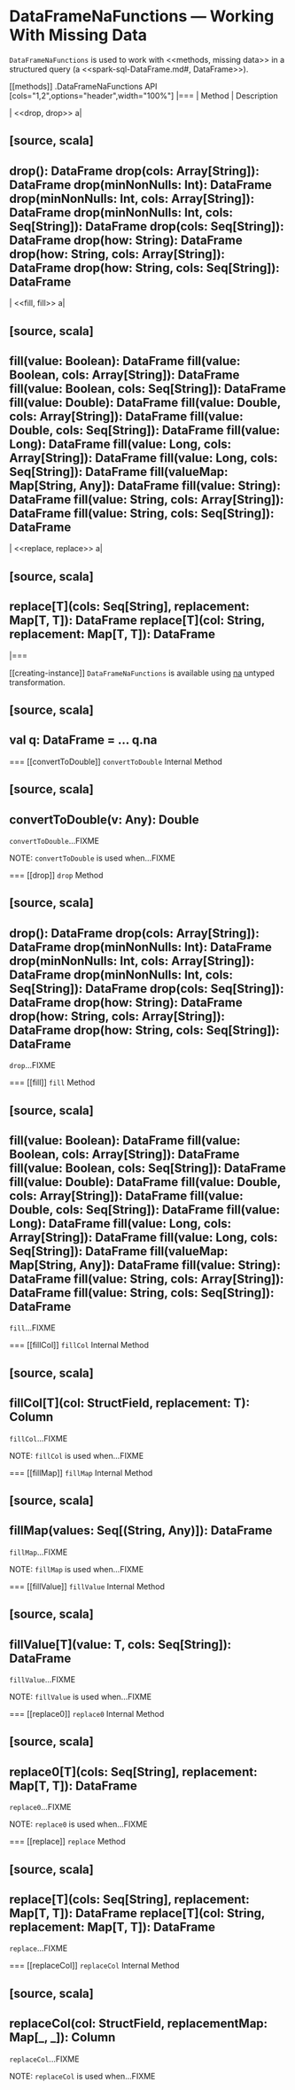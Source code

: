 # DataFrameNaFunctions &mdash; Working With Missing Data

`DataFrameNaFunctions` is used to work with <<methods, missing data>> in a structured query (a <<spark-sql-DataFrame.md#, DataFrame>>).

[[methods]]
.DataFrameNaFunctions API
[cols="1,2",options="header",width="100%"]
|===
| Method
| Description

| <<drop, drop>>
a|

[source, scala]
----
drop(): DataFrame
drop(cols: Array[String]): DataFrame
drop(minNonNulls: Int): DataFrame
drop(minNonNulls: Int, cols: Array[String]): DataFrame
drop(minNonNulls: Int, cols: Seq[String]): DataFrame
drop(cols: Seq[String]): DataFrame
drop(how: String): DataFrame
drop(how: String, cols: Array[String]): DataFrame
drop(how: String, cols: Seq[String]): DataFrame
----

| <<fill, fill>>
a|

[source, scala]
----
fill(value: Boolean): DataFrame
fill(value: Boolean, cols: Array[String]): DataFrame
fill(value: Boolean, cols: Seq[String]): DataFrame
fill(value: Double): DataFrame
fill(value: Double, cols: Array[String]): DataFrame
fill(value: Double, cols: Seq[String]): DataFrame
fill(value: Long): DataFrame
fill(value: Long, cols: Array[String]): DataFrame
fill(value: Long, cols: Seq[String]): DataFrame
fill(valueMap: Map[String, Any]): DataFrame
fill(value: String): DataFrame
fill(value: String, cols: Array[String]): DataFrame
fill(value: String, cols: Seq[String]): DataFrame
----

| <<replace, replace>>
a|

[source, scala]
----
replace[T](cols: Seq[String], replacement: Map[T, T]): DataFrame
replace[T](col: String, replacement: Map[T, T]): DataFrame
----
|===

[[creating-instance]]
`DataFrameNaFunctions` is available using [na](Dataset-untyped-transformations.md#na) untyped transformation.

[source, scala]
----
val q: DataFrame = ...
q.na
----

=== [[convertToDouble]] `convertToDouble` Internal Method

[source, scala]
----
convertToDouble(v: Any): Double
----

`convertToDouble`...FIXME

NOTE: `convertToDouble` is used when...FIXME

=== [[drop]] `drop` Method

[source, scala]
----
drop(): DataFrame
drop(cols: Array[String]): DataFrame
drop(minNonNulls: Int): DataFrame
drop(minNonNulls: Int, cols: Array[String]): DataFrame
drop(minNonNulls: Int, cols: Seq[String]): DataFrame
drop(cols: Seq[String]): DataFrame
drop(how: String): DataFrame
drop(how: String, cols: Array[String]): DataFrame
drop(how: String, cols: Seq[String]): DataFrame
----

`drop`...FIXME

=== [[fill]] `fill` Method

[source, scala]
----
fill(value: Boolean): DataFrame
fill(value: Boolean, cols: Array[String]): DataFrame
fill(value: Boolean, cols: Seq[String]): DataFrame
fill(value: Double): DataFrame
fill(value: Double, cols: Array[String]): DataFrame
fill(value: Double, cols: Seq[String]): DataFrame
fill(value: Long): DataFrame
fill(value: Long, cols: Array[String]): DataFrame
fill(value: Long, cols: Seq[String]): DataFrame
fill(valueMap: Map[String, Any]): DataFrame
fill(value: String): DataFrame
fill(value: String, cols: Array[String]): DataFrame
fill(value: String, cols: Seq[String]): DataFrame
----

`fill`...FIXME

=== [[fillCol]] `fillCol` Internal Method

[source, scala]
----
fillCol[T](col: StructField, replacement: T): Column
----

`fillCol`...FIXME

NOTE: `fillCol` is used when...FIXME

=== [[fillMap]] `fillMap` Internal Method

[source, scala]
----
fillMap(values: Seq[(String, Any)]): DataFrame
----

`fillMap`...FIXME

NOTE: `fillMap` is used when...FIXME

=== [[fillValue]] `fillValue` Internal Method

[source, scala]
----
fillValue[T](value: T, cols: Seq[String]): DataFrame
----

`fillValue`...FIXME

NOTE: `fillValue` is used when...FIXME

=== [[replace0]] `replace0` Internal Method

[source, scala]
----
replace0[T](cols: Seq[String], replacement: Map[T, T]): DataFrame
----

`replace0`...FIXME

NOTE: `replace0` is used when...FIXME

=== [[replace]] `replace` Method

[source, scala]
----
replace[T](cols: Seq[String], replacement: Map[T, T]): DataFrame
replace[T](col: String, replacement: Map[T, T]): DataFrame
----

`replace`...FIXME

=== [[replaceCol]] `replaceCol` Internal Method

[source, scala]
----
replaceCol(col: StructField, replacementMap: Map[_, _]): Column
----

`replaceCol`...FIXME

NOTE: `replaceCol` is used when...FIXME

